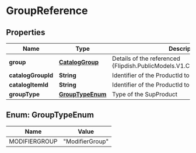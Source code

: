 
# GroupReference

## Properties
Name | Type | Description | Notes
------------ | ------------- | ------------- | -------------
**group** | [**CatalogGroup**](CatalogGroup.md) | Details of the referenced {Flipdish.PublicModels.V1.Catalog.Products.Product} |  [optional]
**catalogGroupId** | **String** | Identifier of the ProductId to use as SubProduct | 
**catalogItemId** | **String** | Identifier of the ProductId to use as SubProduct |  [optional]
**groupType** | [**GroupTypeEnum**](#GroupTypeEnum) | Type of the SupProduct | 


<a name="GroupTypeEnum"></a>
## Enum: GroupTypeEnum
Name | Value
---- | -----
MODIFIERGROUP | &quot;ModifierGroup&quot;




